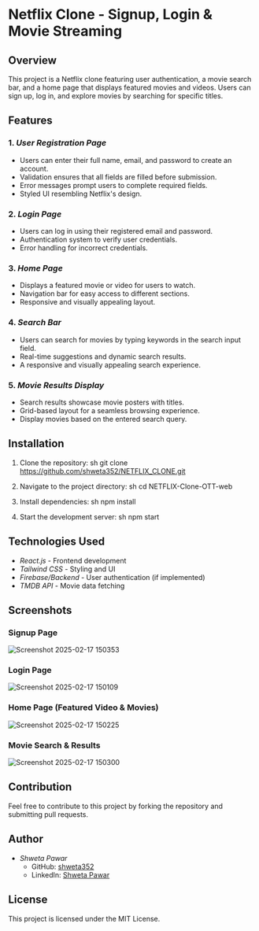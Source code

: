 # Netflix Clone - Signup, Login & Movie Streaming

## Overview
This project is a Netflix clone featuring user authentication, a movie search bar, and a home page that displays featured movies and videos. Users can sign up, log in, and explore movies by searching for specific titles.

## Features
### 1. *User Registration Page*
- Users can enter their full name, email, and password to create an account.
- Validation ensures that all fields are filled before submission.
- Error messages prompt users to complete required fields.
- Styled UI resembling Netflix's design.

### 2. *Login Page*
- Users can log in using their registered email and password.
- Authentication system to verify user credentials.
- Error handling for incorrect credentials.

### 3. *Home Page*
- Displays a featured movie or video for users to watch.
- Navigation bar for easy access to different sections.
- Responsive and visually appealing layout.

### 4. *Search Bar*
- Users can search for movies by typing keywords in the search input field.
- Real-time suggestions and dynamic search results.
- A responsive and visually appealing search experience.

### 5. *Movie Results Display*
- Search results showcase movie posters with titles.
- Grid-based layout for a seamless browsing experience.
- Display movies based on the entered search query.

## Installation
1. Clone the repository:
   sh
   git clone https://github.com/shweta352/NETFLIX_CLONE.git
   
2. Navigate to the project directory:
   sh
   cd NETFLIX-Clone-OTT-web
   
3. Install dependencies:
   sh
   npm install
   
4. Start the development server:
   sh
   npm start
   

## Technologies Used
- *React.js* - Frontend development
- *Tailwind CSS* - Styling and UI
- *Firebase/Backend* - User authentication (if implemented)
- *TMDB API* - Movie data fetching

## Screenshots
### Signup Page
![Screenshot 2025-02-17 150353](https://github.com/user-attachments/assets/f71e596e-0226-47de-bb46-76d173af7958)


### Login Page
![Screenshot 2025-02-17 150109](https://github.com/user-attachments/assets/afa9bb75-40ce-48c0-94bf-bf9317b6c5d3)


### Home Page (Featured Video & Movies)
![Screenshot 2025-02-17 150225](https://github.com/user-attachments/assets/2ddafb65-7f0e-4ce5-abaf-5e47fd7db57d)


### Movie Search & Results
![Screenshot 2025-02-17 150300](https://github.com/user-attachments/assets/289c8a03-1af3-4eba-a426-40fa1644101c)


## Contribution
Feel free to contribute to this project by forking the repository and submitting pull requests.

## Author
- *Shweta Pawar*  
  - GitHub: [shweta352](https://github.com/Siddhant209)
  - LinkedIn: [Shweta Pawar](http://linkedin.com/in/shweta-pawar-a23392350)

## License
This project is licensed under the MIT License.

